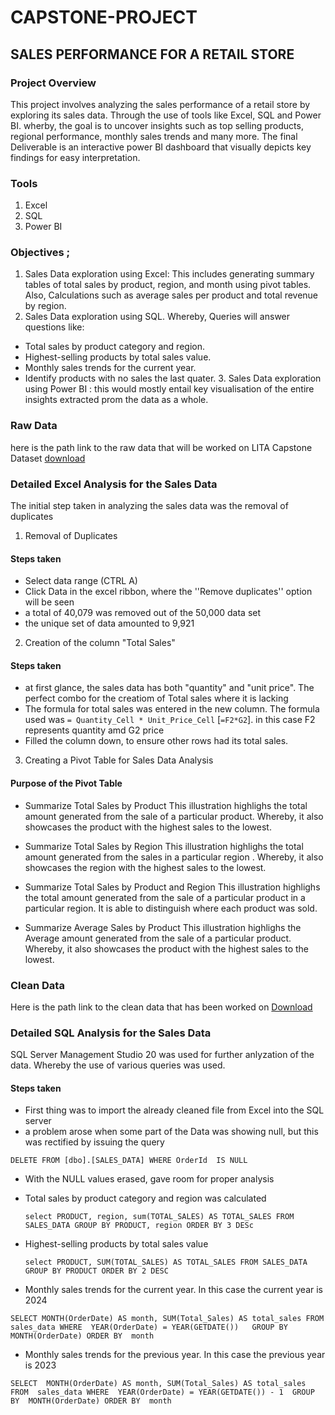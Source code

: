 # CAPSTONE-PROJECT

## SALES PERFORMANCE FOR A RETAIL STORE

### Project Overview
This project involves analyzing the sales performance of a retail store by exploring its sales data. Through the use of tools like Excel, SQL and Power BI. wherby, the goal is to uncover insights such as top selling products, regional performance, monthly sales trends and many more. The final Deliverable is an interactive power BI dashboard that visually depicts key findings for easy interpretation.

### Tools
1. Excel
2. SQL
3. Power BI

### Objectives ;
1. Sales Data exploration using Excel: This includes generating summary tables of total sales by product, region, and month using pivot tables. Also, Calculations such as average sales per product and total revenue by region.
2. Sales Data exploration using SQL. Whereby, Queries will answer questions like:
- Total sales by product category and region.
- Highest-selling products by total sales value.
- Monthly sales trends for the current year.
- Identify products with no sales the last quater.
   3.  Sales Data exploration using Power BI : this would mostly entail key visualisation of the entire insights extracted prom the data as a whole.

 ### Raw Data
  here is the path link to the raw data that will be worked on LITA Capstone Dataset
  [download](https://github.com/queen-byte/CAPSTONE-PROJECT/blob/a12c14bd76ce34905a69e55a21a3129444b0d34f/LITA%20Capstone%20Dataset%20(SalesData).csv)

 ### Detailed Excel Analysis for the Sales Data
 The initial step taken in analyzing the sales data was the removal of duplicates
 1. Removal of Duplicates
 #### Steps taken
 - Select data range (CTRL A)
 - Click Data in the excel ribbon, where the ''Remove duplicates'' option will be seen
 - a total of 40,079 was removed out of the 50,000 data set
 - the unique set of data amounted to 9,921
2. Creation of the column "Total Sales"
 #### Steps taken
 - at first glance, the sales data has both "quantity" and "unit price". The perfect combo for the creatiom of Total sales where it is lacking
 - The formula for total sales was entered in the new column. The formula used was `= Quantity_Cell * Unit_Price_Cell` [`=F2*G2`]. in this case F2 represents quantity amd G2 price
 - Filled the column down, to ensure other rows had its total sales.

3. Creating a Pivot Table for Sales Data Analysis
####  Purpose of the Pivot Table
- Summarize Total Sales by Product
This illustration highlighs the total amount generated from the sale of a particular product. Whereby, it also showcases the product with the highest sales to the lowest.


- Summarize Total Sales by Region
This illustration highlighs the total amount generated from the sales in a particular region . Whereby, it also showcases the region with the highest sales to the lowest.


- Summarize Total Sales by Product and Region
This illustration highlighs the total amount generated from the sale of a particular product in a particular region. It is able to distinguish where each product was sold.


- Summarize Average Sales by Product
This illustration highlighs the Average amount generated from the sale of a particular product. Whereby, it also showcases the product with the highest sales to the lowest.

### Clean Data
  Here is the path link to the clean data that has been worked on [Download](https://github.com/queen-byte/CAPSTONE-PROJECT/blob/6c720e386d1aa7f28e8b652d01c5050fc75e1d4d/Cleaned%20(SalesData).csv)



 ### Detailed SQL Analysis for the Sales Data
 SQL Server Management Studio 20 was used for further anlyzation of the data. Whereby the use of various queries was used.
 #### Steps taken
 - First thing was to import the already cleaned file from Excel into the SQL server
 - a problem arose when some part of the Data was showing null, but this was rectified by issuing the query
   
  `DELETE
    FROM [dbo].[SALES_DATA]
    WHERE OrderId  IS NULL`
- With the NULL values erased, gave room for proper analysis
- Total sales by product category and region was calculated
  
  `select PRODUCT, region,
   sum(TOTAL_SALES) AS TOTAL_SALES
   FROM SALES_DATA
   GROUP BY PRODUCT, region
   ORDER BY 3 DESc`
- Highest-selling products by total sales value
  
  `select PRODUCT, SUM(TOTAL_SALES) AS TOTAL_SALES
FROM SALES_DATA
GROUP BY PRODUCT
ORDER BY 2 DESC`

-  Monthly sales trends for the current year. In this case the current year is 2024

  `SELECT MONTH(OrderDate) AS month, SUM(Total_Sales) AS total_sales
FROM 
sales_data
WHERE 
    YEAR(OrderDate) = YEAR(GETDATE())  
GROUP BY 
    MONTH(OrderDate)
ORDER BY 
    month`
    
-  Monthly sales trends for the previous year. In this case the previous year is 2023

`SELECT 
 MONTH(OrderDate) AS month,
 SUM(Total_Sales) AS total_sales
FROM 
sales_data
WHERE 
    YEAR(OrderDate) = YEAR(GETDATE()) - 1 
GROUP BY 
    MONTH(OrderDate)
ORDER BY 
    month`




  

  
  
